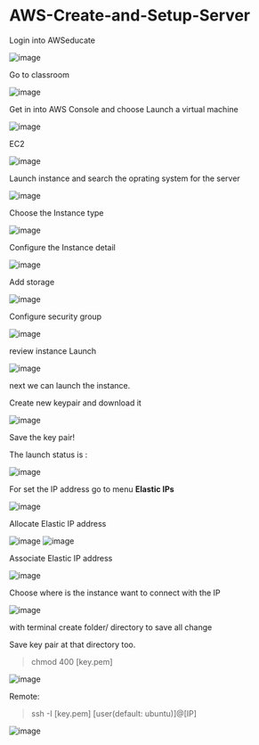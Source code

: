 # AWS-Create-and-Setup-Server

Login into AWSeducate

![image](https://user-images.githubusercontent.com/88620315/138586868-91dddf93-7d66-486a-9af5-093be2a5d0b1.png)


Go to classroom

![image](https://user-images.githubusercontent.com/88620315/138586878-20381e76-f39b-4405-b4ea-bcb9cf741538.png)


Get in into AWS Console and choose Launch a virtual machine

![image](https://user-images.githubusercontent.com/88620315/138586880-ba6bda25-00ba-4144-a9e6-80b2409b1ee9.png)

EC2

![image](https://user-images.githubusercontent.com/88620315/138586881-9b1367c5-95bc-40cd-b1c0-dd4248d53bfb.png)

Launch instance and search the oprating system for the server

![image](https://user-images.githubusercontent.com/88620315/138586889-d46b576f-bb30-4ad5-a51e-4fcad2f49621.png)

Choose the Instance type

![image](https://user-images.githubusercontent.com/88620315/138587009-7d56ff3d-865d-4bc1-a8b0-71808442f5d0.png)



Configure the Instance detail

![image](https://user-images.githubusercontent.com/88620315/138587012-f08d7989-5353-4682-91aa-2013c4f24bce.png)


Add storage 

![image](https://user-images.githubusercontent.com/88620315/138587015-75ba404d-f218-465f-ba1c-b007191b7fb2.png)


Configure security group

![image](https://user-images.githubusercontent.com/88620315/138587019-d6e49a40-0ed7-4d59-80c3-6c1f4aefe7f9.png)

review instance Launch

![image](https://user-images.githubusercontent.com/88620315/138587027-b2d961bb-ebe7-4127-8aa8-5058e3d4fc20.png)

next we can launch the instance.

Create new keypair and download it

![image](https://user-images.githubusercontent.com/88620315/138587099-dd5e6e4c-3e45-4454-855d-bc6b8b75cc24.png)

Save the key pair!

The launch status is :

![image](https://user-images.githubusercontent.com/88620315/138587106-4870ef58-0196-43fc-b2c5-5cf7fa4914bf.png)


For set the IP address go to menu **Elastic IPs** 

![image](https://user-images.githubusercontent.com/88620315/138587145-8d2bd0ba-8951-4ecc-80e8-ad9cdf28496e.png)


Allocate Elastic IP address

![image](https://user-images.githubusercontent.com/88620315/138587154-8817208f-e0c3-40bd-9c72-d763723e0efc.png)
![image](https://user-images.githubusercontent.com/88620315/138587167-65777ad0-04c7-427f-86eb-53e7ef6710bf.png)


Associate Elastic IP address

![image](https://user-images.githubusercontent.com/88620315/138587181-691c6f02-a678-4926-916c-2cdfde7427bd.png)

Choose where is the instance want to connect with the IP 

![image](https://user-images.githubusercontent.com/88620315/138587183-61b582bd-9e6c-4bbb-ba7d-8143ffb1d9cd.png)


with terminal create folder/ directory to save all change

Save key pair at that directory too.

>chmod 400 [key.pem]

![image](https://user-images.githubusercontent.com/88620315/138587278-16662d2c-5978-4a93-b061-05bea6bf9c4f.png)

Remote:

>ssh -I [key.pem] [user(default: ubuntu)]@[IP]

![image](https://user-images.githubusercontent.com/88620315/138587294-75caa3ff-2cf0-4f1a-b527-428ebf1838df.png)

